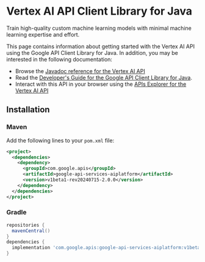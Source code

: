 # Vertex AI API Client Library for Java

Train high-quality custom machine learning models with minimal machine learning expertise and effort.

This page contains information about getting started with the Vertex AI API
using the Google API Client Library for Java. In addition, you may be interested
in the following documentation:

* Browse the [Javadoc reference for the Vertex AI API][javadoc]
* Read the [Developer's Guide for the Google API Client Library for Java][google-api-client].
* Interact with this API in your browser using the [APIs Explorer for the Vertex AI API][api-explorer]

## Installation

### Maven

Add the following lines to your `pom.xml` file:

```xml
<project>
  <dependencies>
    <dependency>
      <groupId>com.google.apis</groupId>
      <artifactId>google-api-services-aiplatform</artifactId>
      <version>v1beta1-rev20240715-2.0.0</version>
    </dependency>
  </dependencies>
</project>
```

### Gradle

```gradle
repositories {
  mavenCentral()
}
dependencies {
  implementation 'com.google.apis:google-api-services-aiplatform:v1beta1-rev20240715-2.0.0'
}
```

[javadoc]: https://googleapis.dev/java/google-api-services-aiplatform/latest/index.html
[google-api-client]: https://github.com/googleapis/google-api-java-client/
[api-explorer]: https://developers.google.com/apis-explorer/#p/aiplatform/v1/
